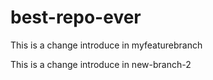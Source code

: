 # best-repo-ever

This is a change introduce in myfeaturebranch

This is a change introduce in new-branch-2